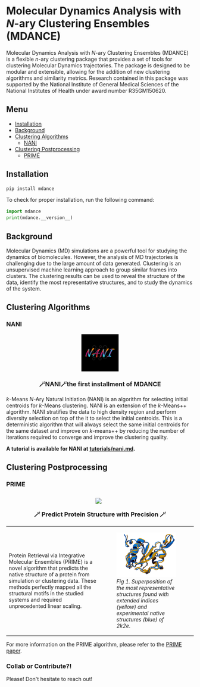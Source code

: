 # Molecular Dynamics Analysis with *N*-ary Clustering Ensembles (MDANCE)
Molecular Dynamics Analysis with *N*-ary Clustering Ensembles (MDANCE) is a flexible *n*-ary clustering package that provides a set of tools for clustering Molecular Dynamics trajectories. The package is designed to be modular and extensible, allowing for the addition of new clustering algorithms and similarity metrics.
Research contained in this package was supported by the National Institute of General Medical Sciences of the National Institutes of Health under award number R35GM150620.

## Menu
- [Installation](#installation)
- [Background](#background)
- [Clustering Algorithms](#clustering-algorithms)
  - [NANI](#nani)
- [Clustering Postprocessing](#clustering-postprocessing)
  - [PRIME](#prime)

## Installation
```python
pip install mdance
```
To check for proper installation, run the following command:

```python
import mdance
print(mdance.__version__)
```

## Background
Molecular Dynamics (MD) simulations are a powerful tool for studying the dynamics of biomolecules. However, the analysis of MD trajectories is challenging due to the large amount of data generated. Clustering is an unsupervised machine learning approach to group similar frames into clusters. The clustering results can be used to reveal the structure of the data, identify the most representative structures, and to study the dynamics of the system.

## Clustering Algorithms
### NANI
<p align="center">
<img src="img/nani-logo.PNG" width="100" height=auto align="center"></a></p>

<h3 align="center">
    <p><b>🪄NANI🪄the first installment of MDANCE</b></p>
    </h3>

*k*-Means *N*-Ary Natural Initiation (NANI) is an algorithm for selecting initial centroids for *k*-Means clustering. NANI is an extension of the *k*-Means++ algorithm. NANI stratifies the data to high density region and perform diversity selection on top of the it to select the initial centroids. This is a deterministic algorithm that will always select the same initial centroids for the same dataset and improve on *k*-means++ by reducing the number of iterations required to converge and improve the clustering quality.

**A tutorial is available for NANI at [tutorials/nani.md](tutorials/nani.md).**

## Clustering Postprocessing
### PRIME
<h3 align="center"> 
    <img src="img/logo.png" width="800" height=auto align="center"></a>
    &nbsp
    <p><b>🪄 Predict Protein Structure with Precision 🪄</b></p>
    </h3>

<table>
  <tr>
    <td>
      <p>Protein Retrieval via Integrative Molecular Ensembles (PRIME)</b> is a novel algorithm that predicts the native structure of a protein from simulation or clustering data. These methods perfectly mapped all the structural motifs in the studied systems and required unprecedented linear scaling.</p>
    </td>
    <td>
      <figure>
        <img src="img/2k2e.png" alt="2k2e" width="300" height="auto">
        <figcaption><i>Fig 1. Superposition of the most representative structures found with extended indices (yellow) and experimental native structures (blue) of 2k2e.</i></figcaption>
      </figure>
    </td>
  </tr>
</table>

For more information on the PRIME algorithm, please refer to the [PRIME paper](https://www.biorxiv.org/content/10.1101/2024.03.19.585783v1). 

### Collab or Contribute?!
Please! Don't hesitate to reach out!